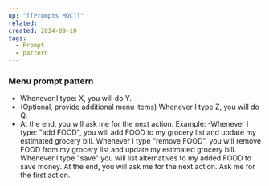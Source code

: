 ```yaml
---
up: "[[Prompts MOC]]"
related: 
created: 2024-09-10
tags:
  - Prompt
  - pattern
---
```

### Menu prompt pattern
 - Whenever I type: X, you will do Y.
- (Optional, provide additional menu items) Whenever I type Z, you will do Q. 
- At the end, you will ask me for the next action.
Example:
 -Whenever I type: "add FOOD", you will add FOOD to my grocery list and update my estimated grocery bill. Whenever I type "remove FOOD", you will remove FOOD from my grocery list and update my estimated grocery bill. Whenever I type "save" you will list alternatives to my added FOOD to save money. At the end, you will ask me for the next action. Ask me for the first action.
